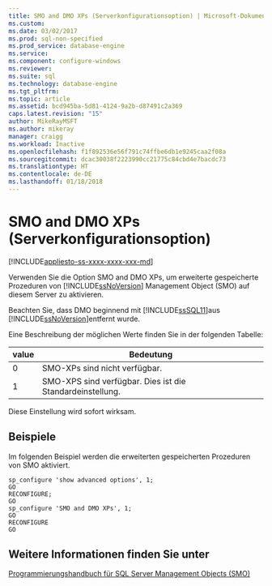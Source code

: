 ```yaml
---
title: SMO and DMO XPs (Serverkonfigurationsoption) | Microsoft-Dokumentation
ms.custom: 
ms.date: 03/02/2017
ms.prod: sql-non-specified
ms.prod_service: database-engine
ms.service: 
ms.component: configure-windows
ms.reviewer: 
ms.suite: sql
ms.technology: database-engine
ms.tgt_pltfrm: 
ms.topic: article
ms.assetid: bcd945ba-5d81-4124-9a2b-d87491c2a369
caps.latest.revision: "15"
author: MikeRayMSFT
ms.author: mikeray
manager: craigg
ms.workload: Inactive
ms.openlocfilehash: f1f892536e56f791c74ffbe6db1e9245caa2f08a
ms.sourcegitcommit: dcac30038f2223990cc21775c84cbd4e7bacdc73
ms.translationtype: HT
ms.contentlocale: de-DE
ms.lasthandoff: 01/18/2018
---
```

# <a name="smo-and-dmo-xps-server-configuration-option"></a>SMO and DMO XPs (Serverkonfigurationsoption)
[!INCLUDE[appliesto-ss-xxxx-xxxx-xxx-md](../../includes/appliesto-ss-xxxx-xxxx-xxx-md.md)]

  Verwenden Sie die Option SMO and DMO XPs, um erweiterte gespeicherte Prozeduren von [!INCLUDE[ssNoVersion](../../includes/ssnoversion-md.md)] Management Object (SMO) auf diesem Server zu aktivieren.  
  
 Beachten Sie, dass DMO beginnend mit [!INCLUDE[ssSQL11](../../includes/sssql11-md.md)]aus [!INCLUDE[ssNoVersion](../../includes/ssnoversion-md.md)]entfernt wurde.  
  
 Eine Beschreibung der möglichen Werte finden Sie in der folgenden Tabelle:  
  
|value|Bedeutung|  
|-----------|-------------|  
|0|SMO-XPs sind nicht verfügbar.|  
|1|SMO-XPS sind verfügbar. Dies ist die Standardeinstellung.|  
  
 Diese Einstellung wird sofort wirksam.  
  
## <a name="examples"></a>Beispiele  
 Im folgenden Beispiel werden die erweiterten gespeicherten Prozeduren von SMO aktiviert.  
  
```  
sp_configure 'show advanced options', 1;  
GO  
RECONFIGURE;  
GO  
sp_configure 'SMO and DMO XPs', 1;  
GO  
RECONFIGURE  
GO  
```  
  
## <a name="see-also"></a>Weitere Informationen finden Sie unter  
 [Programmierungshandbuch für SQL Server Management Objects &#40;SMO&#41;](../../relational-databases/server-management-objects-smo/sql-server-management-objects-smo-programming-guide.md)  
  
  
